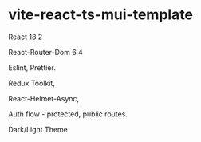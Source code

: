 # vite-react-ts-mui-template

React 18.2

React-Router-Dom 6.4

Eslint, Prettier.

Redux Toolkit,

React-Helmet-Async,

Auth flow - protected, public routes.

Dark/Light Theme

